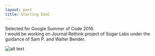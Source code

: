 ```yaml
---
layout: post
title: Starting GSoC
---
```


Selected for Google Summer of Code 2016.<br>
I would be working on Journal Rethink project of Sugar Labs under the guidance of Sam P. and Walter Bender.

![alt text](https://www.honeynet.org/sites/default/files/banner-gsoc2016_2.png)

